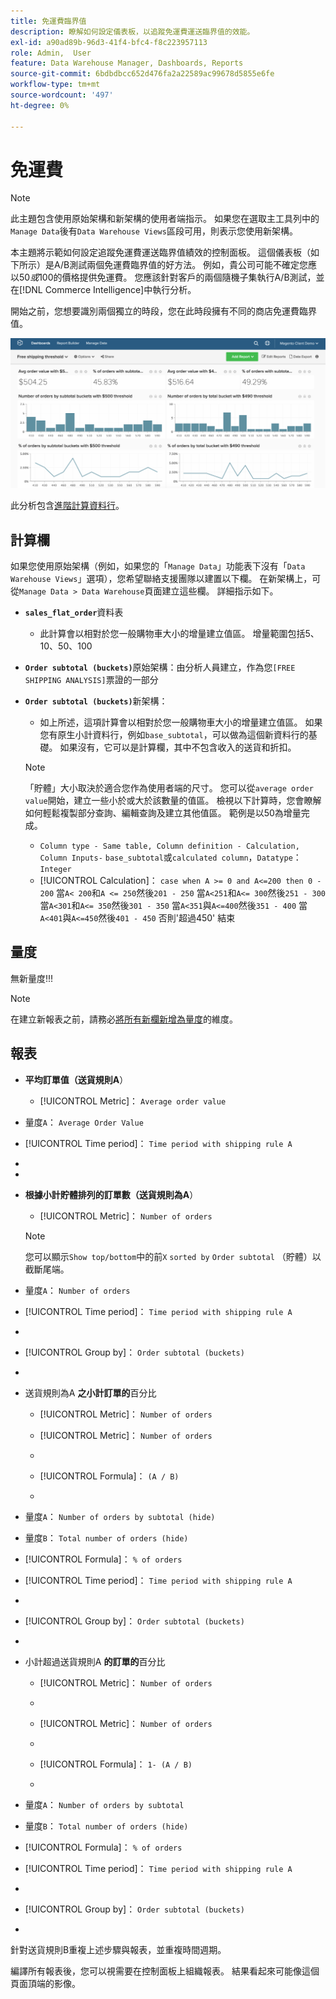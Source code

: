 ```yaml
---
title: 免運費臨界值
description: 瞭解如何設定儀表板，以追蹤免運費運送臨界值的效能。
exl-id: a90ad89b-96d3-41f4-bfc4-f8c223957113
role: Admin,  User
feature: Data Warehouse Manager, Dashboards, Reports
source-git-commit: 6bdbdbcc652d476fa2a22589ac99678d5855e6fe
workflow-type: tm+mt
source-wordcount: '497'
ht-degree: 0%

---
```


# 免運費

>[!NOTE]
>
>此主題包含使用原始架構和新架構的使用者端指示。 如果您在選取主工具列中的`Manage Data`後有`Data Warehouse Views`區段可用，則表示您使用新架構。

本主題將示範如何設定追蹤免運費運送臨界值績效的控制面板。 這個儀表板（如下所示）是A/B測試兩個免運費臨界值的好方法。 例如，貴公司可能不確定您應以$50或$100的價格提供免運費。 您應該針對客戶的兩個隨機子集執行A/B測試，並在[!DNL Commerce Intelligence]中執行分析。

開始之前，您想要識別兩個獨立的時段，您在此時段擁有不同的商店免運費臨界值。

![](../../assets/free_shipping_threshold.png)

此分析包含[進階計算資料行](../data-warehouse-mgr/adv-calc-columns.md)。

## 計算欄

如果您使用原始架構（例如，如果您的「`Manage Data`」功能表下沒有「`Data Warehouse Views`」選項），您希望聯絡支援團隊以建置以下欄。 在新架構上，可從`Manage Data > Data Warehouse`頁面建立這些欄。 詳細指示如下。

* **`sales_flat_order`**&#x200B;資料表
   * 此計算會以相對於您一般購物車大小的增量建立值區。 增量範圍包括5、10、50、100

* **`Order subtotal (buckets)`**&#x200B;原始架構：由分析人員建立，作為您`[FREE SHIPPING ANALYSIS]`票證的一部分
* **`Order subtotal (buckets)`**&#x200B;新架構：
   * 如上所述，這項計算會以相對於您一般購物車大小的增量建立值區。 如果您有原生小計資料行，例如`base_subtotal`，可以做為這個新資料行的基礎。 如果沒有，它可以是計算欄，其中不包含收入的送貨和折扣。

  >[!NOTE]
  >
  >「貯體」大小取決於適合您作為使用者端的尺寸。 您可以從`average order value`開始，建立一些小於或大於該數量的值區。 檢視以下計算時，您會瞭解如何輕鬆複製部分查詢、編輯查詢及建立其他值區。 範例是以50為增量完成。

   * `Column type - Same table, Column definition - Calculation, Column Inputs-` `base_subtotal`或`calculated column`，`Datatype`： `Integer`
   * [!UICONTROL Calculation]： `case when A >= 0 and A<=200 then 0 - 200`
當`A< 200`和`A <= 250`然後`201 - 250`
當`A<251`和`A<= 300`然後`251 - 300`
當`A<301`和`A<= 350`然後`301 - 350`
當`A<351`與`A<=400`然後`351 - 400`
當`A<401`與`A<=450`然後`401 - 450`
否則&#39;超過450&#39;
結束


## 量度

無新量度!!!

>[!NOTE]
>
>在建立新報表之前，請務必[將所有新欄新增為量度](../data-warehouse-mgr/manage-data-dimensions-metrics.md)的維度。

## 報表

* **平均訂單值（送貨規則A**）
   * [!UICONTROL Metric]： `Average order value`

* 量度`A`： `Average Order Value`
* [!UICONTROL Time period]： `Time period with shipping rule A`
* 
  [!UICONTROL Interval]: `None`
* 
  [!UICONTROL Chart Type]: `Scalar`

* **根據小計貯體排列的訂單數（送貨規則為A**）
   * [!UICONTROL Metric]： `Number of orders`

  >[!NOTE]
  >
  >您可以顯示`Show top/bottom`中的前`X` `sorted by` `Order subtotal` （貯體）以截斷尾端。

* 量度`A`： `Number of orders`
* [!UICONTROL Time period]： `Time period with shipping rule A`
* 
  [!UICONTROL Interval]: `None`
* [!UICONTROL Group by]： `Order subtotal (buckets)`
* 
  [!UICONTROL Chart Type]: `Column`

* 送貨規則為A **之小計訂單的**&#x200B;百分比
   * [!UICONTROL Metric]： `Number of orders`

   * [!UICONTROL Metric]： `Number of orders`
   * 
     [！UICONTROL群組依據]: `Independent`
   * [!UICONTROL Formula]： `(A / B)`
   * 
     [!UICONTROL Format]: `%`

* 量度`A`： `Number of orders by subtotal (hide)`
* 量度`B`： `Total number of orders (hide)`
* [!UICONTROL Formula]： `% of orders`
* [!UICONTROL Time period]： `Time period with shipping rule A`
* 
  [!UICONTROL Interval]: `None`
* [!UICONTROL Group by]： `Order subtotal (buckets)`
* 
  [!UICONTROL Chart Type]: `Line`

* 小計超過送貨規則A **的訂單的**&#x200B;百分比
   * [!UICONTROL Metric]： `Number of orders`
   * 
     [!UICONTROL Perspective]: `Cumulative`

   * [!UICONTROL Metric]： `Number of orders`
   * 
     [！UICONTROL群組依據]: `Independent`

   * [!UICONTROL Formula]： `1- (A / B)`
   * 
     [!UICONTROL Format]: `%`

* 量度`A`： `Number of orders by subtotal`
* 量度`B`： `Total number of orders (hide)`
* [!UICONTROL Formula]： `% of orders`
* [!UICONTROL Time period]： `Time period with shipping rule A`
* 
  [!UICONTROL Interval]: `None`
* [!UICONTROL Group by]： `Order subtotal (buckets)`
* 
  [!UICONTROL Chart Type]: `Line`


針對送貨規則B重複上述步驟與報表，並重複時間週期。

編譯所有報表後，您可以視需要在控制面板上組織報表。 結果看起來可能像這個頁面頂端的影像。
